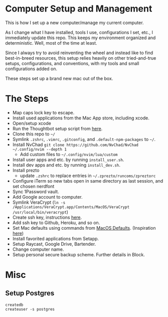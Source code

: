 # Computer Setup and Management

This is how I set up a new computer/manage my current computer.

As I change what I have installed, tools I use, configurations I set, etc., I immediately update this repo. This keeps my environment organized and deterministic. Well, most of the time at least.

Since I always try to avoid reinventing the wheel and instead like to find best-in-breed resources, this setup relies heavily on other tried-and-true setups, configurations, and conventions, with my tools and small configurations added on.

These steps set up a brand new mac out of the box.

# The Steps

- Map caps lock key to escape.
- Install used applications from the Mac App store, including xcode.
- Open/setup xcode
- Run the Thoughtbot setup script from [here](https://github.com/thoughtbot/laptop).
- Clone this repo to `~/`
- Symlink `.zshrc`, `.vimrc`, `.gitconfig`, and `.default-npm-packages` to `~/`.
- Install NvChad `git clone https://github.com/NvChad/NvChad ~/.config/nvim --depth 1`
  - Add custom files to `~/.config/nvim/lua/custom`
- Install user apps and etc. by running `install_user.sh`.
- Install dev apps and etc. by running `install_dev.sh`.
- Install prezto
  - update `.zshrc` to replace entries in `~/.zprezto/runcoms/zpreztorc`
- Configure iTerm so new tabs open in same directory as last session, and set chosen nerdfont
- Sync 1Password vault.
- Add Google account to computer.
- Symlink VeraCrypt (`ln -s /Applications/VeraCrypt.app/Contents/MacOS/VeraCrypt /usr/local/bin/veracrypt`)
- Create ssh key, instructions [here](https://help.github.com/articles/generating-ssh-keys/).
- Add ssh key to Github, Heroku, and so on.
- Set Mac defaults using commands from [MacOS Defaults](https://macos-defaults.com/). (Inspiration [here](https://github.com/mathiasbynens/dotfiles/blob/main/.macos))
- Install favorited applications from Setapp.
- Setup Raycast, Google Drive, Bartender.
- Change computer name.
- Setup personal secure backup scheme. Further details in Block.

# Misc

## Setup Postgres
```shell
createdb
createuser -s postgres
```
